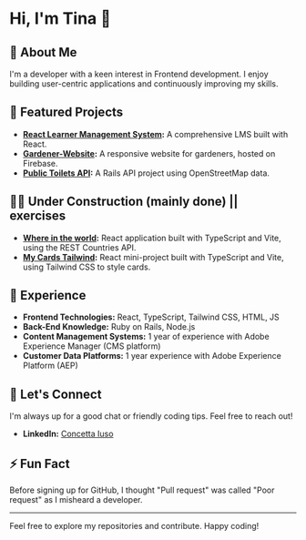 # Hi, I'm Tina 👋

## 🚀 About Me
I'm a developer with a keen interest in Frontend development. I enjoy building user-centric applications and continuously improving my skills.

## 🌟 Featured Projects
- **[React Learner Management System](https://github.com/MenteCat/react-learner-management-system):** A comprehensive LMS built with React.
- **[Gardener-Website](https://github.com/MenteCat/Gardener-Website):** A responsive website for gardeners, hosted on Firebase.
- **[Public Toilets API](https://github.com/MenteCat/public-toilets-api):** A Rails API project using OpenStreetMap data.

## 👷‍♀️ Under Construction (mainly done) || exercises
- **[Where in the world](https://github.com/MenteCat/Where_in_the_world):** React application built with TypeScript and Vite, using the REST Countries API.
- **[My Cards Tailwind](https://github.com/MenteCat/my-cards-tailwind/tree/main):** React mini-project built with TypeScript and Vite, using Tailwind CSS to style cards.

## 💼 Experience
- **Frontend Technologies:** React, TypeScript, Tailwind CSS, HTML, JS
- **Back-End Knowledge:** Ruby on Rails, Node.js
- **Content Management Systems:** 1 year of experience with Adobe Experience Manager (CMS platform)
- **Customer Data Platforms:** 1 year experience with Adobe Experience Platform (AEP)

## 💬 Let's Connect
I'm always up for a good chat or friendly coding tips. Feel free to reach out!

- **LinkedIn:** [Concetta Iuso](https://www.linkedin.com/in/concetta-iuso/)

## ⚡ Fun Fact
Before signing up for GitHub, I thought "Pull request" was called "Poor request" as I misheard a developer.

---

Feel free to explore my repositories and contribute. Happy coding!

